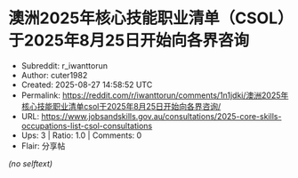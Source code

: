 # 澳洲2025年核心技能职业清单（CSOL）于2025年8月25日开始向各界咨询

- Subreddit: r_iwanttorun
- Author: cuter1982
- Created: 2025-08-27 14:58:52 UTC
- Permalink: https://reddit.com/r/iwanttorun/comments/1n1jdki/澳洲2025年核心技能职业清单csol于2025年8月25日开始向各界咨询/
- URL: https://www.jobsandskills.gov.au/consultations/2025-core-skills-occupations-list-csol-consultations
- Ups: 3 | Ratio: 1.0 | Comments: 0
- Flair: 分享帖

_(no selftext)_
